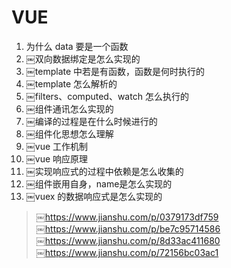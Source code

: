 # VUE

1. 为什么 data 要是一个函数
2. ￼双向数据绑定是怎么实现的
3. ￼template 中若是有函数，函数是何时执行的
4. ￼template 怎么解析的
5. ￼filters、computed、watch 怎么执行的
6. ￼组件通讯怎么实现的
7. ￼编译的过程是在什么时候进行的
8. ￼组件化思想怎么理解
9. ￼vue 工作机制
10. ￼vue 响应原理
11. ￼实现响应式的过程中依赖是怎么收集的
12. ￼组件嵌用自身，name是怎么实现的
13. ￼vuex 的数据响应式是怎么实现的



> ￼https://www.jianshu.com/p/0379173df759  
> ￼https://www.jianshu.com/p/be7c95714586  
> ￼https://www.jianshu.com/p/8d33ac411680  
> ￼https://www.jianshu.com/p/72156bc03ac1  
